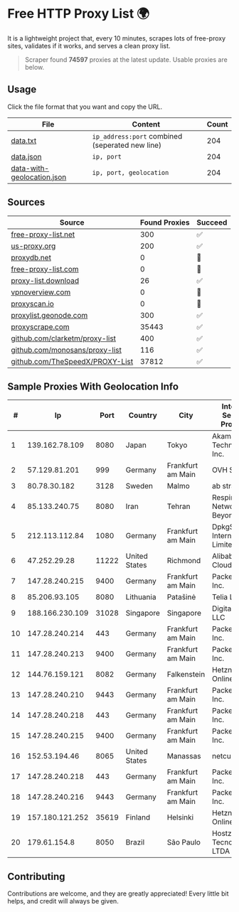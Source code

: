 
# Free HTTP Proxy List 🌍

It is a lightweight project that, every 10 minutes, scrapes lots of free-proxy sites, validates if it works, and serves a clean proxy list.


> Scraper found **74597** proxies at the latest update. Usable proxies are below.

## Usage

Click the file format that you want and copy the URL.


|File|Content|Count|
|----|-------|-----|
|[data.txt](https://raw.githubusercontent.com/themiralay/Proxy-List-World/master/data.txt)|`ip_address:port` combined (seperated new line)|204|
|[data.json](https://raw.githubusercontent.com/themiralay/Proxy-List-World/master/data.json)|`ip, port`|204|
|[data-with-geolocation.json](https://raw.githubusercontent.com/themiralay/Proxy-List-World/master/data-with-geolocation.json)|`ip, port, geolocation`|204|

## Sources

|Source|Found Proxies|Succeed|
|------|-------------|-------|
|[free-proxy-list.net](https://free-proxy-list.net)|300|✅|
|[us-proxy.org](https://www.us-proxy.org)|200|✅|
|[proxydb.net](http://proxydb.net)|0|🚫|
|[free-proxy-list.com](https://free-proxy-list.com/?page=&port=&type%5B%5D=http&type%5B%5D=https&up_time=0&search=Search)|0|🚫|
|[proxy-list.download](https://www.proxy-list.download/HTTP)|26|✅|
|[vpnoverview.com](https://vpnoverview.com/privacy/anonymous-browsing/free-proxy-servers)|0|🚫|
|[proxyscan.io](https://www.proxyscan.io)|0|🚫|
|[proxylist.geonode.com](https://proxylist.geonode.com/api/proxy-list?limit=300&page=1&sort_by=lastChecked&sort_type=desc&protocols=http,https)|300|✅|
|[proxyscrape.com](https://api.proxyscrape.com/v2/?request=displayproxies&protocol=http&timeout=10000&country=all&ssl=all&anonymity=all)|35443|✅|
|[github.com/clarketm/proxy-list](https://raw.githubusercontent.com/clarketm/proxy-list/master/proxy-list-raw.txt)|400|✅|
|[github.com/monosans/proxy-list](https://raw.githubusercontent.com/monosans/proxy-list/main/proxies/http.txt)|116|✅|
|[github.com/TheSpeedX/PROXY-List](https://raw.githubusercontent.com/TheSpeedX/PROXY-List/master/http.txt)|37812|✅|


## Sample Proxies With Geolocation Info

|#|Ip|Port|Country|City|Internet Service Provider|
|-|--|----|-------|----|-------------------------|
|1|139.162.78.109|8080|Japan|Tokyo|Akamai Technologies, Inc.|
|2|57.129.81.201|999|Germany|Frankfurt am Main|OVH SAS|
|3|80.78.30.182|3128|Sweden|Malmo|ab stract|
|4|85.133.240.75|8080|Iran|Tehran|Respina Networks & Beyond PJSC|
|5|212.113.112.84|1080|Germany|Frankfurt am Main|DpkgSoft International Limited|
|6|47.252.29.28|11222|United States|Richmond|Alibaba Cloud LLC|
|7|147.28.240.215|9400|Germany|Frankfurt am Main|Packet Host, Inc.|
|8|85.206.93.105|8080|Lithuania|Patašinė|Telia Lietuva|
|9|188.166.230.109|31028|Singapore|Singapore|DigitalOcean, LLC|
|10|147.28.240.214|443|Germany|Frankfurt am Main|Packet Host, Inc.|
|11|147.28.240.213|9400|Germany|Frankfurt am Main|Packet Host, Inc.|
|12|144.76.159.121|8082|Germany|Falkenstein|Hetzner Online GmbH|
|13|147.28.240.210|9443|Germany|Frankfurt am Main|Packet Host, Inc.|
|14|147.28.240.218|443|Germany|Frankfurt am Main|Packet Host, Inc.|
|15|147.28.240.215|9400|Germany|Frankfurt am Main|Packet Host, Inc.|
|16|152.53.194.46|8065|United States|Manassas|netcup GmbH|
|17|147.28.240.218|443|Germany|Frankfurt am Main|Packet Host, Inc.|
|18|147.28.240.216|9443|Germany|Frankfurt am Main|Packet Host, Inc.|
|19|157.180.121.252|35619|Finland|Helsinki|Hetzner Online GmbH|
|20|179.61.154.8|8050|Brazil|São Paulo|Hostzone Tecnologia LTDA|



## Contributing

Contributions are welcome, and they are greatly appreciated! Every
little bit helps, and credit will always be given.

